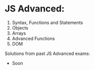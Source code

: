 # JS Advanced:

01. Syntax, Functions and Statements
02. Objects
03. Arrays
04. Advanced Functions
05. DOM

Solutions from past JS Advanced exams:
 - Soon
